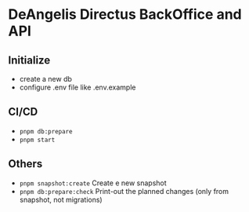 # DeAngelis Directus BackOffice and API

## Initialize

- create a new db
- configure .env file like .env.example

## CI/CD

- `pnpm db:prepare`
- `pnpm start`

## Others

- `pnpm snapshot:create` Create e new snapshot
- `pnpm db:prepare:check` Print-out the planned changes (only from snapshot, not migrations)
